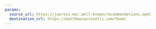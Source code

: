```yaml
---
params:
  source_url: https://joeross.me/.well-known/recommendations.opml
  destination_url: https://matthewcassinelli.com/feed/
---
```

